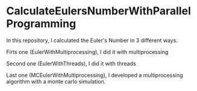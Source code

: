 # CalculateEulersNumberWithParallelProgramming

In this repository, I calculated the Euler's Number in 3 different ways.

Firts one (EulerWithMultiprocessing), I did it with multiprocessing

Second one (EulerWithThreads), I did it with threads

Last one (MCEulerWithMultiprocessing), I developed a multiprocessing algorithm with a monte carlo simulation.
